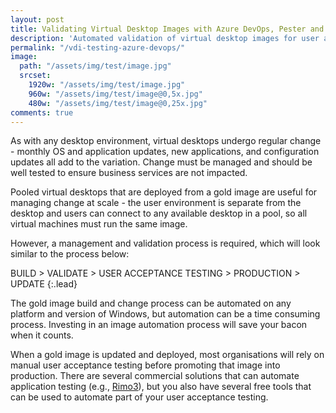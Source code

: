 ```yaml
---
layout: post
title: Validating Virtual Desktop Images with Azure DevOps, Pester and Evergreen
description: 'Automated validation of virtual desktop images for user acceptance testing with Azure DevOps and Azure Pipelines with self-hosted agents running Pester to perform automated tests with Evergreen.'
permalink: "/vdi-testing-azure-devops/"
image:
  path: "/assets/img/test/image.jpg"
  srcset:
    1920w: "/assets/img/test/image.jpg"
    960w: "/assets/img/test/image@0,5x.jpg"
    480w: "/assets/img/test/image@0,25x.jpg"
comments: true
---
```

As with any desktop environment, virtual desktops undergo regular change - monthly OS and application updates, new applications, and configuration updates all add to the variation. Change must be managed and should be well tested to ensure business services are not impacted.

Pooled virtual desktops that are deployed from a gold image are useful for managing change at scale - the user environment is separate from the desktop and users can connect to any available desktop in a pool, so all virtual machines must run the same image. 

However, a management and validation process is required, which will look similar to the process below:

BUILD > VALIDATE > USER ACCEPTANCE TESTING > PRODUCTION > UPDATE
{:.lead}

The gold image build and change process can be automated on any platform and version of Windows, but automation can be a time consuming process. Investing in an image automation process will save your bacon when it counts.

When a gold image is updated and deployed, most organisations will rely on manual user acceptance testing before promoting that image into production. There are several commercial solutions that can automate application testing (e.g., [Rimo3](https://www.rimo3.com/)), but you also have several free tools that can be used to automate part of your user acceptance testing.


